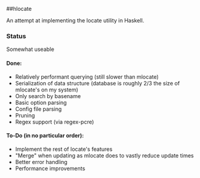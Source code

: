 ##hlocate

An attempt at implementing the locate utility in Haskell.

### Status
Somewhat useable
#### Done:
* Relatively performant querying (still slower than mlocate)
* Serialization of data structure (database is roughly 2/3 the size of mlocate's on my system)
* Only search by basename
* Basic option parsing 
* Config file parsing
* Pruning
* Regex support (via regex-pcre)

#### To-Do (in no particular order):
* Implement the rest of locate's features
* "Merge" when updating as mlocate does to vastly reduce update times
* Better error handling
* Performance improvements
